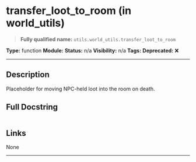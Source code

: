 # transfer_loot_to_room (in world_utils)
> **Fully qualified name:** `utils.world_utils.transfer_loot_to_room`

**Type:** function
**Module:** 
**Status:** n/a
**Visibility:** n/a
**Tags:** 
**Deprecated:** ❌

---

## Description
Placeholder for moving NPC-held loot into the room on death.

## Full Docstring
```

```

## Links
None

---
